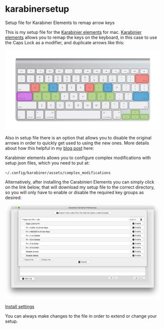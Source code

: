 # karabinersetup

Setup file for Karabiner Elements to remap arrow keys

This is my setup file for the [Karabinier elements](https://pqrs.org/osx/karabiner/) for mac. [Karabinier elements](https://pqrs.org/osx/karabiner/) allows you to remap the keys on the keyboard, in this case to use the Caps Lock as a modifier, and duplicate arrows like this:

![Layout](/screenshots/layout.png)

Also in setup file there is an option that allows you to disable the original arrows in order to quickly get used to using the new ones. More details about how this helpful in my [blog post](http://vadimpleshkov.me/notes/all/remapping-arrows/) here: 

Karabinier elements allows you to configure complex modifications with setup json files, which you need to put at:

`~/.config/karabiner/assets/complex_modifications`

Alternatively, after installing the Carabinieri Elements you can simply click on the link below, that will download my setup file to the correct directory, so you will only have to enable or disable the required key groups as desired:

![Setup](/screenshots/karabinersetup.png)

[Install settings](karabiner://karabiner/assets/complex_modifications/import?url=https://raw.githubusercontent.com/vdmp/karabinersetup/master/arrows.json)

You can always make changes to the file in order to extend or change your setup.
